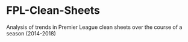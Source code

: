# FPL-Clean-Sheets
Analysis of trends in Premier League clean sheets over the course of a season (2014-2018)
